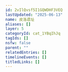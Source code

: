 ```yaml
---
id: 2vIlQvsf5I1GQWDHF3VEQ
lastUpdated: "2025-06-13"
name: 皮洛遗址
aliases: []
layer: 5
categoryId: cat_1YBqIhJq
tagIds: []
nsfw: false
parent: ""
relatedEntries: []
timelineEvents: []
titledLinks: []
---
```


